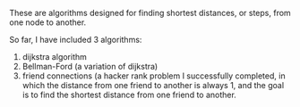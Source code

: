 These are algorithms designed for finding shortest distances, or steps, from one node to another. 

So far, I have included 3 algorithms:

1. dijkstra algorithm
2. Bellman-Ford (a variation of dijkstra)
3. friend connections (a hacker rank problem I successfully completed, in which the distance from one friend to another is always 1, and the goal is to find the shortest distance from one friend to another.
